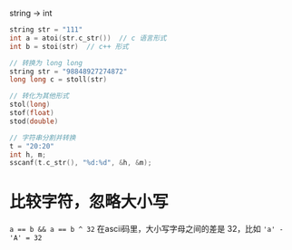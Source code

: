 string -> int
```cpp
string str = "111"
int a = atoi(str.c_str())  // c 语言形式
int b = stoi(str)  // c++ 形式

// 转换为 long long
string str = "98848927274872"
long long c = stoll(str)

// 转化为其他形式
stol(long)
stof(float)
stod(double)

// 字符串分割并转换
t = "20:20"
int h, m;
sscanf(t.c_str(), "%d:%d", &h, &m);
```

# 比较字符，忽略大小写
`a == b && a == b ^ 32`
在ascii码里，大小写字母之间的差是 32，比如 `'a' - 'A' = 32`
